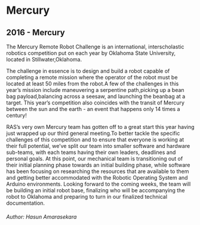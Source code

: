 # Mercury
## 2016 - Mercury

The Mercury Remote Robot Challenge is an international, interscholastic robotics
competition put on each year by Oklahoma State University, located in
Stillwater,Oklahoma.

The challenge in essence is to design and build a robot
capable of completing a remote mission where the operator of the robot must be
located at least 50 miles from the robot.A few of the challenges in this  year’s
mission include maneuvering a serpentine path,picking up a bean bag
payload,balancing across a seesaw, and launching the beanbag at a target. This
year’s competition also coincides with the transit of  Mercury between the sun
and the earth - an event that happens only 14 times a century!

RAS’s very own Mercury team has gotten off to a great start this year having
just wrapped up our third general meeting.To better tackle the specific
challenges of this competition and to ensure that everyone is working at their
full potential, we’ve split our team into smaller software and hardware
sub-teams, with each teams having their own leaders, deadlines and personal
goals. At this point, our mechanical team is transitioning out of their initial
planning phase towards an initial building phase, while software has been
focusing on researching the resources that are available to them and getting
better accommodated with the Robotic Operating System and Arduino environments.
Looking forward to the coming weeks, the team will be building an initial robot
base, finalizing who will be accompanying the robot to Oklahoma and preparing to
turn in our finalized technical documentation.

###### Author: Hasun Amarasekara
